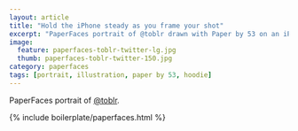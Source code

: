 ```yaml
---
layout: article
title: "Hold the iPhone steady as you frame your shot"
excerpt: "PaperFaces portrait of @toblr drawn with Paper by 53 on an iPad."
image: 
  feature: paperfaces-toblr-twitter-lg.jpg
  thumb: paperfaces-toblr-twitter-150.jpg
category: paperfaces
tags: [portrait, illustration, paper by 53, hoodie]
---
```


PaperFaces portrait of [@toblr](http://twitter.com/toblr).

{% include boilerplate/paperfaces.html %}